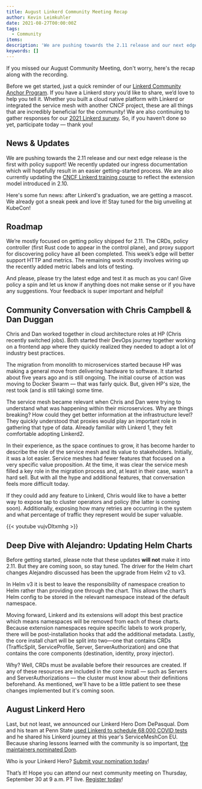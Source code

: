 ```yaml
---
title: August Linkerd Community Meeting Recap
author: Kevin Leimkuhler
date: 2021-08-27T00:00:00Z
tags:
  - Community
items:
description: 'We are pushing towards the 2.11 release and our next edge release is the first with policy support! We recently updated our ingress documentation which will hopefully result in an easier getting-started process. '
keywords: []
---
```


If you missed our August Community Meeting, don't worry, here's the recap
along with the recording.

Before we get started, just a quick reminder of our
[Linkerd Community Anchor Program](https://linkerd.io/community/anchor/).
If you have a Linkerd story you’d like to share, we’d love to help you tell
it. Whether you built a cloud native platform with Linkerd or integrated
the service mesh with another CNCF project, these are all things that are
incredibly beneficial for the community! We are also continuing to gather
responses for our
[2021 Linkerd survey](https://docs.google.com/forms/d/e/1FAIpQLSfofwKQDOrAN9E9Vg1041623A3-8nmEAxlAbvXw-S9r3QnT9g/viewform).
So, if you haven’t done so yet, participate today — thank you!

## News & Updates

We are pushing towards the 2.11 release and our next edge release is the
first with policy support! We recently updated our ingress documentation
which will hopefully result in an easier getting-started process. We are
also currently updating the
[CNCF Linkerd training course](https://www.edx.org/course/introduction-to-service-mesh-with-linkerd)
to reflect the extension model introduced in 2.10.

Here's some fun news: after Linkerd's graduation, we are getting a mascot.
We already got a sneak peek and love it! Stay tuned for the big unveiling
at KubeCon!

## Roadmap

We’re mostly focused on getting policy shipped for 2.11. The CRDs, policy
controller (first Rust code to appear in the control plane), and proxy
support for discovering policy have all been completed. This week’s edge
will better support HTTP and metrics. The remaining work mostly involves
wiring up the recently added metric labels and lots of testing.

And please, please try the latest edge and test it as much as you can!
Give policy a spin and let us know if anything does not make sense or
if you have any suggestions. Your feedback is super important and helpful!

## Community Conversation with Chris Campbell & Dan Duggan

Chris and Dan worked together in cloud architecture roles at HP (Chris
recently switched jobs).  Both started their DevOps journey together
working on a frontend app where they quickly realized they needed to
adopt a lot of industry best practices.  

The migration from monolith to microservices started because HP was
making a general move from delivering hardware to software. It started
about five years ago and is still ongoing. The initial course of action
was moving to Docker Swarm — that was fairly quick. But, given HP's
size, the rest took (and is still taking) some time.

The service mesh became relevant when Chris and Dan were trying to
understand what was happening within their microservices. Why are things
breaking? How could they get better information at the infrastructure
level? They quickly understood that proxies would play an important role
in gathering that type of data. Already familiar with Linkerd 1, they
felt comfortable adopting Linkerd2.

In their experience, as the space continues to grow, it has become harder
to describe the role of the service mesh and its value to stakeholders.
Initially, it was a lot easier. Service meshes had fewer features that
focused on a very specific value proposition. At the time, it was clear
the service mesh filled a key role in the migration process and, at least
in their case, wasn't a hard sell. But with all the hype and additional
features, that conversation feels more difficult today.

If they could add any feature to Linkerd, Chris would like to have a better
way to expose tap to cluster operators and policy (the latter is coming
soon). Additionally, exposing how many retries are occurring in the system
and what percentage of traffic they represent would be super valuable.

{{< youtube vujvDltxmhg >}}

## Deep Dive with Alejandro: Updating Helm Charts

Before getting started, please note that these updates **will not** make
it into 2.11. But they are coming soon, so stay tuned. The driver for the
Helm chart changes Alejandro discussed has been the upgrade from Helm v2 to
v3.

In Helm v3 it is best to leave the responsibility of namespace creation to
Helm rather than providing one through the chart. This allows the chart’s
Helm config to be stored in the relevant namespace instead of the default
namespace.

Moving forward, Linkerd and its extensions will adopt this best practice
which means namespaces will be removed from each of these charts. Because
extension namespaces require specific labels to work properly, there will
be post-installation hooks that add the additional metadata.
Lastly, the core install chart will be split into two—one that contains
CRDs (TrafficSplit, ServiceProfile, Server, ServerAuthorization) and one
that contains the core components (destination, identity, proxy injector).

Why? Well, CRDs must be available before their resources are created.
If any of these resources are included in the core install — such as
Servers and ServerAuthorizations — the cluster must know about their
definitions beforehand. As mentioned, we'll have to be a little patient
to see these changes implemented but it's coming soon.

## August Linkerd Hero

Last, but not least, we announced our Linkerd Hero Dom DePasqual. Dom and
his team at Penn State
[used Linkerd to schedule 68,000 COVID tests](http://buoyant.io/media/how-linkerd-helped-schedule-68-000-covid-tests/)
and he shared his Linkerd journey at this year's ServiceMeshCon EU.
Because sharing lessons learned with the community is so important,
[the maintainers nominated Dom](https://linkerd.io/2021/08/26/announcing-augusts-linkerd-hero/).  

Who is your Linkerd Hero?
[Submit your nomination today](https://docs.google.com/forms/d/e/1FAIpQLSfNv--UnbbZSzW7J3SbREIMI-HaooyX9im8yLIGB7M_LKT_Fw/viewform)!

That’s it! Hope you can attend our next community meeting on Thursday,
September 30 at 9 a.m. PT live.
[Register today](https://community.cncf.io/events/details/cncf-linkerd-community-presents-september-linkerd-online-community-meetup/)!
